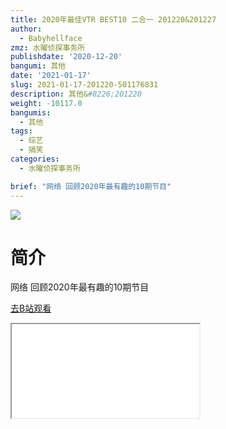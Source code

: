 ```yaml
---
title: 2020年最佳VTR BEST10 二合一 201220&201227
author:
  - Babyhellface
zmz: 水曜侦探事务所
publishdate: '2020-12-20'
bangumi: 其他
date: '2021-01-17'
slug: 2021-01-17-201220-501176831
description: 其他&#8226;201220
weight: -10117.0
bangumis:
  - 其他
tags:
  - 综艺
  - 搞笑
categories:
  - 水曜侦探事务所

brief: "网络 回顾2020年最有趣的10期节目"
---
```

![](https://raw.githubusercontent.com/tcgriffith/owaraisite/master/static/tmpimg/872a0e08efde7de214d55f5ab147c0568cc7fd12.jpg.480.jpg)
# 简介  
网络
回顾2020年最有趣的10期节目  

[去B站观看](https://www.bilibili.com/video/av501176831/)
<div class ="resp-container"><iframe class="testiframe" src="//player.bilibili.com/player.html?aid=501176831"", scrolling="no", allowfullscreen="true" > </iframe></div> 
